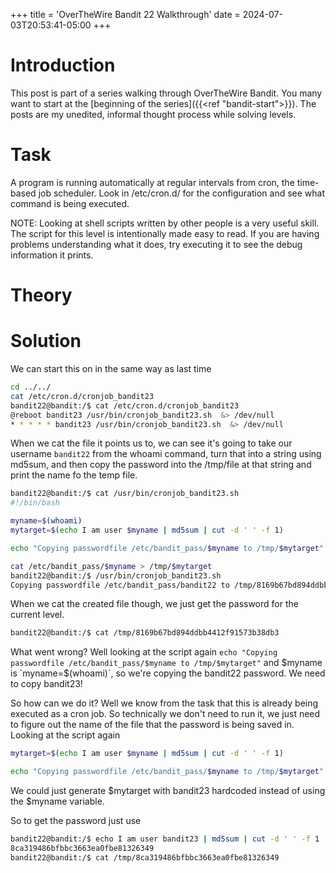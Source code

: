 +++
title = 'OverTheWire Bandit 22 Walkthrough'
date = 2024-07-03T20:53:41-05:00
+++

# Introduction

This post is part of a series walking through OverTheWire Bandit. You many want to start at the [beginning of the series]({{<ref "bandit-start">}}). The posts are my unedited, informal thought process while solving levels.

# Task

A program is running automatically at regular intervals from cron, the time-based job scheduler. Look in /etc/cron.d/ for the configuration and see what command is being executed.

NOTE: Looking at shell scripts written by other people is a very useful skill. The script for this level is intentionally made easy to read. If you are having problems understanding what it does, try executing it to see the debug information it prints.

# Theory

# Solution

We can start this on in the same way as last time

```bash
cd ../../
cat /etc/cron.d/cronjob_bandit23
bandit22@bandit:/$ cat /etc/cron.d/cronjob_bandit23
@reboot bandit23 /usr/bin/cronjob_bandit23.sh  &> /dev/null
* * * * * bandit23 /usr/bin/cronjob_bandit23.sh  &> /dev/null
```

When we cat the file it points us to, we can see it's going to take our username `bandit22` from the whoami command, turn that into a string using md5sum, and then copy the password into the /tmp/file at that string and print the name fo the temp file.

```bash
bandit22@bandit:/$ cat /usr/bin/cronjob_bandit23.sh
#!/bin/bash

myname=$(whoami)
mytarget=$(echo I am user $myname | md5sum | cut -d ' ' -f 1)

echo "Copying passwordfile /etc/bandit_pass/$myname to /tmp/$mytarget"

cat /etc/bandit_pass/$myname > /tmp/$mytarget
bandit22@bandit:/$ /usr/bin/cronjob_bandit23.sh
Copying passwordfile /etc/bandit_pass/bandit22 to /tmp/8169b67bd894ddbb4412f91573b38db3
```

When we cat the created file though, we just get the password for the current level.

```bash
bandit22@bandit:/$ cat /tmp/8169b67bd894ddbb4412f91573b38db3
```

What went wrong? Well looking at the script again
`echo "Copying passwordfile /etc/bandit_pass/$myname to /tmp/$mytarget"`
and $myname is `myname=$(whoami)`, so we're copying the bandit22 password. We need to copy bandit23!

So how can we do it? Well we know from the task that this is already being executed as a cron job. So technically we don't need to run it, we just need to figure out the name of the file that the password is being saved in. Looking at the script again

```bash
mytarget=$(echo I am user $myname | md5sum | cut -d ' ' -f 1)

echo "Copying passwordfile /etc/bandit_pass/$myname to /tmp/$mytarget"
```

We could just generate $mytarget with bandit23 hardcoded instead of using the $myname variable.

So to get the password just use

```bash
bandit22@bandit:/$ echo I am user bandit23 | md5sum | cut -d ' ' -f 1
8ca319486bfbbc3663ea0fbe81326349
bandit22@bandit:/$ cat /tmp/8ca319486bfbbc3663ea0fbe81326349
```
